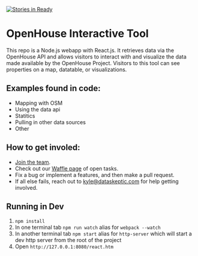[![Stories in Ready](https://badge.waffle.io/data-skeptic/home-data-gallery.png?label=ready&title=Ready)](https://waffle.io/data-skeptic/home-data-gallery)

# OpenHouse Interactive Tool
This repo is a Node.js webapp with React.js.  It retrieves data via the OpenHouse API and allows visitors to interact with and visualize the data made available by the OpenHouse Project.  Visitors to this tool can see properties on a map, datatable, or visualizations.

## Examples found in code:
* Mapping with OSM
* Using the data api
* Statitics
* Pulling in other data sources
* Other

## How to get involed:
* [Join the team](https://dataskeptic.slack.com).
* Check out our [Waffle page](https://waffle.io/data-skeptic/home-data-gallery) of open tasks.
* Fix a bug or implement a features, and then make a pull request.
* If all else fails, reach out to kyle@dataskeptic.com for help getting involved.

## Running in Dev
1. `npm install`
1. In one terminal tab `npm run watch` alias for `webpack --watch`
1. In another terminal tab `npm start` alias for `http-server` which will start a dev http server from the root of the project
1. Open `http://127.0.0.1:8080/react.htm`
